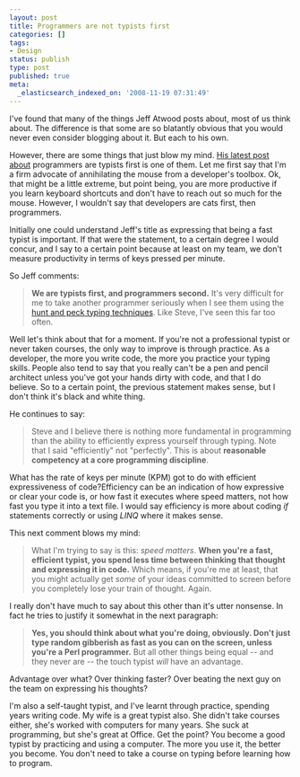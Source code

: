 ```yaml
---
layout: post
title: Programmers are not typists first
categories: []
tags:
- Design
status: publish
type: post
published: true
meta:
  _elasticsearch_indexed_on: '2008-11-19 07:31:49'
---
```

<p>I've found that many of the things Jeff Atwood posts about, most of us think about. The difference is that some are so blatantly obvious that you would never even consider blogging about it. But each to his own. </p>  <p>However, there are some things that just blow my mind. <a href="http://www.codinghorror.com/blog/archives/001188.html">His latest post about</a> programmers are typists first is one of them. Let me first say that I'm a firm advocate of annihilating the mouse from a developer's toolbox. Ok, that might be a little extreme, but point being, you are more productive if you learn keyboard shortcuts and don't have to reach out so much for the mouse. However, I wouldn't say that developers are cats first, then programmers.</p>  <p>Initially one could understand Jeff's title as expressing that being a fast typist is important. If that were the statement, to a certain degree I would concur, and I say to a certain point because at least on my team, we don't measure productivity in terms of keys pressed per minute. </p>  <p>So Jeff comments:</p>  <blockquote>   <p><b>We are typists first, and programmers second.</b> It's very difficult for me to take another programmer seriously when I see them using the <a href="http://en.wikipedia.org/wiki/Typing#Hunt_and_peck">hunt and peck typing techniques</a>. Like Steve, I've seen this far too often.</p> </blockquote>  <p>Well let's think about that for a moment. If you're not a professional typist or never taken courses, the only way to improve is through practice. As a developer, the more you write code, the more you practice your typing skills. People also tend to say that you really can't be a pen and pencil architect unless you've got your hands dirty with code, and that I do believe. So to a certain point, the previous statement makes sense, but I don't think it's black and white thing. </p>  <p>He continues to say:</p>  <blockquote>   <p>Steve and I believe there is nothing more fundamental in programming than the ability to efficiently express yourself through typing. Note that I said &quot;efficiently&quot; not &quot;perfectly&quot;. This is about <b>reasonable competency at a core programming discipline</b>.</p> </blockquote>  <p>What has the rate of keys per minute (KPM) got to do with efficient expressiveness of code?Efficiency can be an indication of how expressive or clear your code is, or how fast it executes where speed matters, not how fast you type it into a text file. I would say efficiency is more about coding <em>if </em>statements correctly or using <em>LINQ </em>where it makes sense.&#160; </p>  <p>This next comment blows my mind:</p>  <blockquote>   <p>What I'm trying to say is this: <i>speed matters</i>. <b>When you're a fast, efficient typist, you spend less time between thinking that thought and expressing it in code.</b> Which means, if you're me at least, that you might actually get <i>some</i> of your ideas committed to screen before you completely lose your train of thought. Again.</p> </blockquote>  <p>I really don't have much to say about this other than it's utter nonsense. In fact he tries to justify it somewhat in the next paragraph:</p>  <blockquote>   <p><strong>Yes, you should think about what you're doing, obviously. Don't just type random gibberish as fast as you can on the screen, unless you're a Perl programmer.</strong> But all other things being equal -- and they never are -- the touch typist <i>will</i> have an advantage.</p> </blockquote>  <p>Advantage over what? Over thinking faster? Over beating the next guy on the team on expressing his thoughts? </p>  <p>I'm also a self-taught typist, and I've learnt through practice, spending years writing code. My wife is a great typist also. She didn't take courses either, she's worked with computers for many years. She suck at programming, but she's great at Office. Get the point? You become a good typist by practicing and using a computer. The more you use it, the better you become. You don't need to take a course on typing before learning how to program. </p>
